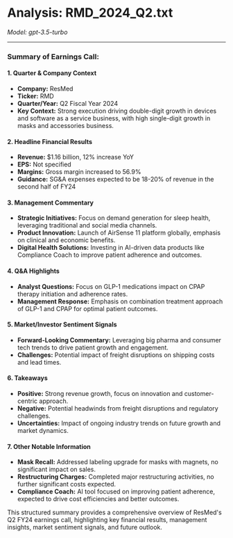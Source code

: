 # Analysis: RMD_2024_Q2.txt

*Model: gpt-3.5-turbo*

---

### Summary of Earnings Call:

#### 1. **Quarter & Company Context**
- **Company:** ResMed
- **Ticker:** RMD
- **Quarter/Year:** Q2 Fiscal Year 2024
- **Key Context:** Strong execution driving double-digit growth in devices and software as a service business, with high single-digit growth in masks and accessories business.

#### 2. **Headline Financial Results**
- **Revenue:** $1.16 billion, 12% increase YoY
- **EPS:** Not specified
- **Margins:** Gross margin increased to 56.9%
- **Guidance:** SG&A expenses expected to be 18-20% of revenue in the second half of FY24

#### 3. **Management Commentary**
- **Strategic Initiatives:** Focus on demand generation for sleep health, leveraging traditional and social media channels.
- **Product Innovation:** Launch of AirSense 11 platform globally, emphasis on clinical and economic benefits.
- **Digital Health Solutions:** Investing in AI-driven data products like Compliance Coach to improve patient adherence and outcomes.

#### 4. **Q&A Highlights**
- **Analyst Questions:** Focus on GLP-1 medications impact on CPAP therapy initiation and adherence rates.
- **Management Response:** Emphasis on combination treatment approach of GLP-1 and CPAP for optimal patient outcomes.

#### 5. **Market/Investor Sentiment Signals**
- **Forward-Looking Commentary:** Leveraging big pharma and consumer tech trends to drive patient growth and engagement.
- **Challenges:** Potential impact of freight disruptions on shipping costs and lead times.

#### 6. **Takeaways**
- **Positive:** Strong revenue growth, focus on innovation and customer-centric approach.
- **Negative:** Potential headwinds from freight disruptions and regulatory challenges.
- **Uncertainties:** Impact of ongoing industry trends on future growth and market dynamics.

#### 7. **Other Notable Information**
- **Mask Recall:** Addressed labeling upgrade for masks with magnets, no significant impact on sales.
- **Restructuring Charges:** Completed major restructuring activities, no further significant costs expected.
- **Compliance Coach:** AI tool focused on improving patient adherence, expected to drive cost efficiencies and better outcomes.

This structured summary provides a comprehensive overview of ResMed's Q2 FY24 earnings call, highlighting key financial results, management insights, market sentiment signals, and future outlook.